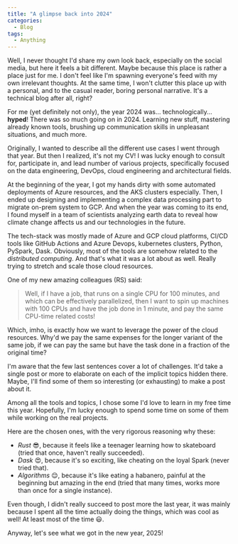 ```yaml
---
title: "A glimpse back into 2024"
categories:
  - Blog
tags:
  - Anything
---
```


Well, I never thought I'd share my own look back, especially on the social media, but here it feels a bit different.
Maybe because this place is rather a place just for me. I don't feel like I'm spawning everyone's feed with my own irrelevant thoughts.
At the same time, I won't clutter this place up with a personal, and to the casual reader, boring personal narrative.
It's a technical blog after all, right?

For me (yet definitely not only), the year 2024 was... technologically... **hyped**!
There was so much going on in 2024. Learning new stuff, mastering already known tools, brushing up communication skills in unpleasant situations, and much more.

Originally, I wanted to describe all the different use cases I went through that year.
But then I realized, it's not my CV!
I was lucky enough to consult for, participate in, and lead number of various projects, specifically focused on the
data engineering, DevOps, cloud engineering and architectural fields.

At the beginning of the year, I got my hands dirty with some automated deployments of Azure resources, and the AKS clusters especially.
Then, I ended up designing and implementing a complex data processing part to migrate on-prem system to GCP.
And when the year was coming to its end, I found myself in a team of scientists analyzing earth data to reveal how climate change affects us and our technologies in the future.

The tech-stack was mostly made of Azure and GCP cloud platforms, CI/CD tools like GitHub Actions and Azure Devops, 
kubernetes clusters, Python, PySpark, Dask. Obviously, most of the tools are somehow related to the _distributed computing_.
And that's what it was a lot about as well. Really trying to stretch and scale those cloud resources.

One of my new amazing colleagues (RS) said:

> Well, if I have a job, that runs on a single CPU for 100 minutes, and which can be effectively parallelized,
> then I want to spin up machines with 100 CPUs and have the job done in 1 minute, and pay the same CPU-time related costs!

Which, imho, is exactly how we want to leverage the power of the cloud resources.
Why'd we pay the same expenses for the longer variant of the same job, if we can pay the same but have the task done in a fraction of the original time?

I'm aware that the few last sentences cover a lot of challenges.
It'd take a single post or more to elaborate on each of the implicit topics hidden there.
Maybe, I'll find some of them so interesting (or exhausting) to make a post about it.

Among all the tools and topics, I chose some I'd love to learn in my free time this year.
Hopefully, I'm lucky enough to spend some time on some of them while working on the real projects.

Here are the chosen ones, with the very rigorous reasoning why these: 
- _Rust_ :sunglasses:, because it feels like a teenager learning how to skateboard (tried that once, haven't really succeeded).
- _Dask_ :heart_eyes:, because it's so exciting, like cheating on the loyal Spark (never tried that).
- _Algorithms_ :relieved:, because it's like eating a habanero, painful at the beginning but amazing in the end (tried that many times, works more than once for a single instance).

Even though, I didn't really succeed to post more the last year, it was mainly because I spent all the time actually doing
the things, which was cool as well! At least most of the time :smiley:. 

Anyway, let's see what we got in the new year, 2025!